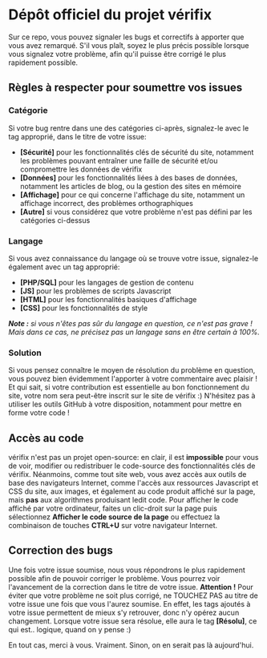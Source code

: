 # Dépôt officiel du projet vérifix

Sur ce repo, vous pouvez signaler les bugs et correctifs à apporter que vous avez remarqué. S'il vous plaît, soyez le plus précis possible lorsque vous signalez votre problème, afin qu'il puisse être corrigé le plus rapidement possible.

## Règles à respecter pour soumettre vos issues
### Catégorie
Si votre bug rentre dans une des catégories ci-après, signalez-le avec le tag approprié, dans le titre de votre issue:
  - **[Sécurité]** pour les fonctionnalités clés de sécurité du site, notamment les problèmes pouvant entraîner une faille de sécurité et/ou compromettre les données de vérifix
  - **[Données]** pour les fonctionnalités liées à des bases de données, notamment les articles de blog, ou la gestion des sites en mémoire
  - **[Affichage]** pour ce qui concerne l'affichage du site, notamment un affichage incorrect, des problèmes orthographiques
  - **[Autre]** si vous considérez que votre problème n'est pas défini par les catégories ci-dessus
  
### Langage
Si vous avez connaissance du langage où se trouve votre issue, signalez-le également avec un tag approprié:
  - **[PHP/SQL]** pour les langages de gestion de contenu
  - **[JS]** pour les problèmes de scripts Javascript
  - **[HTML]** pour les fonctionnalités basiques d'affichage
  - **[CSS]** pour les fonctionnalités de style
  
***Note :*** *si vous n'êtes pas sûr du langage en question, ce n'est pas grave ! Mais dans ce cas, ne précisez pas un langage sans en être certain à 100%.*

### Solution
Si vous pensez connaître le moyen de résolution du problème en question, vous pouvez bien évidemment l'apporter à votre commentaire avec plaisir ! Et qui sait, si votre contribution est essentielle au bon fonctionnement du site, votre nom sera peut-être inscrit sur le site de vérifix :)
N'hésitez pas à utiliser les outils GitHub à votre disposition, notamment pour mettre en forme votre code !

## Accès au code
vérifix n'est pas un projet open-source: en clair, il est **impossible** pour vous de voir, modifier ou redistribuer le code-source des fonctionnalités clés de vérifix.
Néanmoins, comme tout site web, vous avez accès aux outils de base des navigateurs Internet, comme l'accès aux ressources Javascript et CSS du site, aux images, et également au code produit affiché sur la page, mais **pas** aux algorithmes produisant ledit code. Pour afficher le code affiché par votre ordinateur, faites un clic-droit sur la page puis sélectionnez **Afficher le code source de la page** ou effectuez la combinaison de touches **CTRL+U** sur votre navigateur Internet.

## Correction des bugs
Une fois votre issue soumise, nous vous répondrons le plus rapidement possible afin de pouvoir corriger le problème.
Vous pourrez voir l'avancement de la correction dans le titre de votre issue. **Attention !** Pour éviter que votre problème ne soit plus corrigé, ne TOUCHEZ PAS au titre de votre issue une fois que vous l'aurez soumise. En effet, les tags ajoutés à votre issue permettent de mieux s'y retrouver, donc n'y opérez aucun changement.
Lorsque votre issue sera résolue, elle aura le tag **[Résolu]**, ce qui est.. logique, quand on y pense :)



En tout cas, merci à vous. Vraiment. Sinon, on en serait pas là aujourd'hui.
